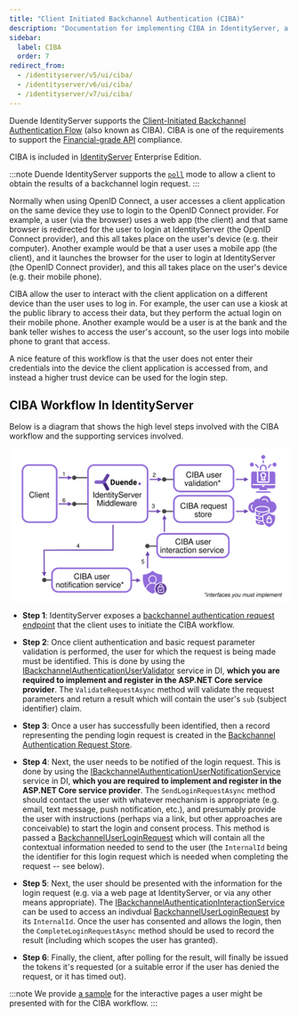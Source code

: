 ```yaml
---
title: "Client Initiated Backchannel Authentication (CIBA)"
description: "Documentation for implementing CIBA in IdentityServer, a workflow that allows users to authenticate on a trusted device while accessing services from a different device."
sidebar:
  label: CIBA
  order: 7
redirect_from:
  - /identityserver/v5/ui/ciba/
  - /identityserver/v6/ui/ciba/
  - /identityserver/v7/ui/ciba/
---
```


Duende IdentityServer supports the [Client-Initiated Backchannel Authentication Flow](https://openid.net/specs/openid-client-initiated-backchannel-authentication-core-1_0.html) (also known as CIBA).
CIBA is one of the requirements to support the [Financial-grade API](https://openid.net/wg/fapi/) compliance. 

CIBA is included in [IdentityServer](https://duendesoftware.com/products/identityserver) Enterprise Edition.

:::note
Duende IdentityServer supports the [`poll`](https://openid.net/specs/openid-client-initiated-backchannel-authentication-core-1_0.html#rfc.section.5) mode to allow a client to obtain the results of a backchannel login request.
:::

Normally when using OpenID Connect, a user accesses a client application on the same device they use to login to the OpenID Connect provider.
For example, a user (via the browser) uses a web app (the client) and that same browser is redirected for the user to login at IdentityServer (the OpenID Connect provider), and this all takes place on the user's device (e.g. their computer). Another example would be that a user uses a mobile app (the client), and it launches the browser for the user to login at IdentityServer (the OpenID Connect provider), and this all takes place on the user's device (e.g. their mobile phone).

CIBA allow the user to interact with the client application on a different device than the user uses to log in.
For example, the user can use a kiosk at the public library to access their data, but they perform the actual login on their mobile phone. Another example would be a user is at the bank and the bank teller wishes to access the user's account, so the user logs into mobile phone to grant that access.

A nice feature of this workflow is that the user does not enter their credentials into the device the client application is accessed from, and instead a higher trust device can be used for the login step.

## CIBA Workflow In IdentityServer

Below is a diagram that shows the high level steps involved with the CIBA workflow and the supporting services involved.

![Showing how CIBA works in diagram form](images/ciba.svg)


* **Step 1**: IdentityServer exposes a [backchannel authentication request endpoint](/identityserver/reference/endpoints/ciba.md) that the client uses to initiate the CIBA workflow.

* **Step 2**: Once client authentication and basic request parameter validation is performed, the user for which the request is being made must be identified.
This is done by using the [IBackchannelAuthenticationUserValidator](/identityserver/reference/validators/ciba-user-validator.md) service in DI, **which you are required to implement and register in the ASP.NET Core service provider**.
The `ValidateRequestAsync` method will validate the request parameters and return a result which will contain the user's `sub` (subject identifier) claim.

* **Step 3**: Once a user has successfully been identified, then a record representing the pending login request is created in the [Backchannel Authentication Request Store](/identityserver/reference/stores/backchannel-auth-request-store.md).

* **Step 4**: Next, the user needs to be notified of the login request. This is done by using the [IBackchannelAuthenticationUserNotificationService](/identityserver/reference/services/ciba-user-notification.md) service in DI, **which you are required to implement and register in the ASP.NET Core service provider**.
The `SendLoginRequestAsync` method should contact the user with whatever mechanism is appropriate (e.g. email, text message, push notification, etc.), and presumably provide the user with instructions (perhaps via a link, but other approaches are conceivable) to start the login and consent process. 
This method is passed a [BackchannelUserLoginRequest](/identityserver/reference/models/ciba-login-request.md) which will contain all the contextual information needed to send to the user (the `InternalId` being the identifier for this login request which is needed when completing the request -- see below).

* **Step 5**: Next, the user should be presented with the information for the login request (e.g. via a web page at IdentityServer, or via any other means appropriate).
The [IBackchannelAuthenticationInteractionService](/identityserver/reference/services/ciba-interaction-service.md) can be used to access an indivdual [BackchannelUserLoginRequest](/identityserver/reference/models/ciba-login-request.md) by its `InternalId`. Once the user has consented and allows the login, then the `CompleteLoginRequestAsync` method should be used to record the result (including which scopes the user has granted).

* **Step 6**: Finally, the client, after polling for the result, will finally be issued the tokens it's requested (or a suitable error if the user has denied the request, or it has timed out).

:::note
We provide [a sample](/identityserver/samples/misc.md) for the interactive pages a user might be presented with for the CIBA workflow.
:::

